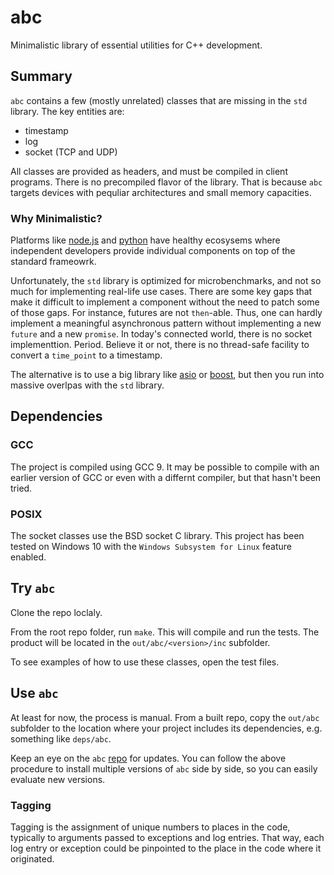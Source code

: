 # abc
Minimalistic library of essential utilities for C++ development.


## Summary
`abc` contains a few (mostly unrelated) classes that are missing in the `std` library. The key entities are:
- timestamp
- log
- socket (TCP and UDP)

All classes are provided as headers, and must be compiled in client programs.
There is no precompiled flavor of the library.
That is because `abc` targets devices with pequliar architectures and small memory capacities.

### Why Minimalistic?
Platforms like [node.js](https://nodejs.org/en/) and [python](https://www.python.org/) have healthy ecosysems where independent developers provide individual components on top of the standard frameowrk.

Unfortunately, the `std` library is optimized for microbenchmarks, and not so much for implementing real-life use cases.
There are some key gaps that make it difficult to implement a component without the need to patch some of those gaps. For instance, futures are not `then`-able.
Thus, one can hardly implement a meaningful asynchronous pattern without implementing a new `future` and a new `promise`.
In today's connected world, there is no socket implementtion. Period.
Believe it or not, there is no thread-safe facility to convert a `time_point` to a timestamp. 

The alternative is to use a big library like [asio](https://think-async.com/Asio/) or [boost](https://www.boost.org/), but then you run into massive overlpas with the `std` library.


## Dependencies
### GCC
The project is compiled using GCC 9.
It may be possible to compile with an earlier version of GCC or even with a differnt compiler, but that hasn't been tried.

### POSIX
The socket classes use the BSD socket C library.
This project has been tested on Windows 10 with the `Windows Subsystem for Linux` feature enabled.


## Try `abc`
Clone the repo loclaly.

From the root repo folder, run `make`.
This will compile and run the tests. The product will be located in the `out/abc/<version>/inc` subfolder. 

To see examples of how to use these classes, open the test files.


## Use `abc`
At least for now, the process is manual. From a built repo, copy the `out/abc` subfolder to the location where your project includes its dependencies, e.g. something like `deps/abc`.

Keep an eye on the `abc` [repo](https://github.com/zlatko-michailov/abc) for updates. You can follow the above procedure to install multiple versions of `abc` side by side, so you can easily evaluate new versions.

### Tagging
Tagging is the assignment of unique numbers to places in the code, typically to arguments passed to exceptions and log entries.
That way, each log entry or exception could be pinpointed to the place in the code where it originated.


